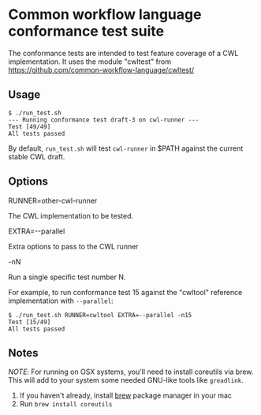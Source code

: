 # Common workflow language conformance test suite

The conformance tests are intended to test feature coverage of a CWL
implementation.  It uses the module "cwltest" from https://github.com/common-workflow-language/cwltest/

## Usage

```
$ ./run_test.sh
--- Running conformance test draft-3 on cwl-runner ---
Test [49/49]
All tests passed
```

By default, `run_test.sh` will test `cwl-runner` in $PATH against the current
stable CWL draft.

## Options

RUNNER=other-cwl-runner

The CWL implementation to be tested.

EXTRA=--parallel

Extra options to pass to the CWL runner

-nN

Run a single specific test number N.

For example, to run conformance test 15 against the "cwltool"
reference implementation with `--parallel`:

```
$ ./run_test.sh RUNNER=cwltool EXTRA=--parallel -n15
Test [15/49]
All tests passed
```

## Notes

_NOTE_: For running on OSX systems, you'll need to install coreutils via brew. This will add to your
system some needed GNU-like tools like `greadlink`.

1. If you haven't already, install [brew](http://brew.sh/) package manager in your mac
2. Run `brew install coreutils`
